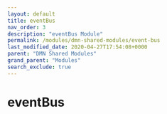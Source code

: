 ```yaml
---
layout: default
title: eventBus
nav_order: 3
description: "eventBus Module"
permalink: /modules/dmn-shared-modules/event-bus
last_modified_date: 2020-04-27T17:54:08+0000
parent: "DMN Shared Modules"
grand_parent: "Modules"
search_exclude: true
---
```


# eventBus
